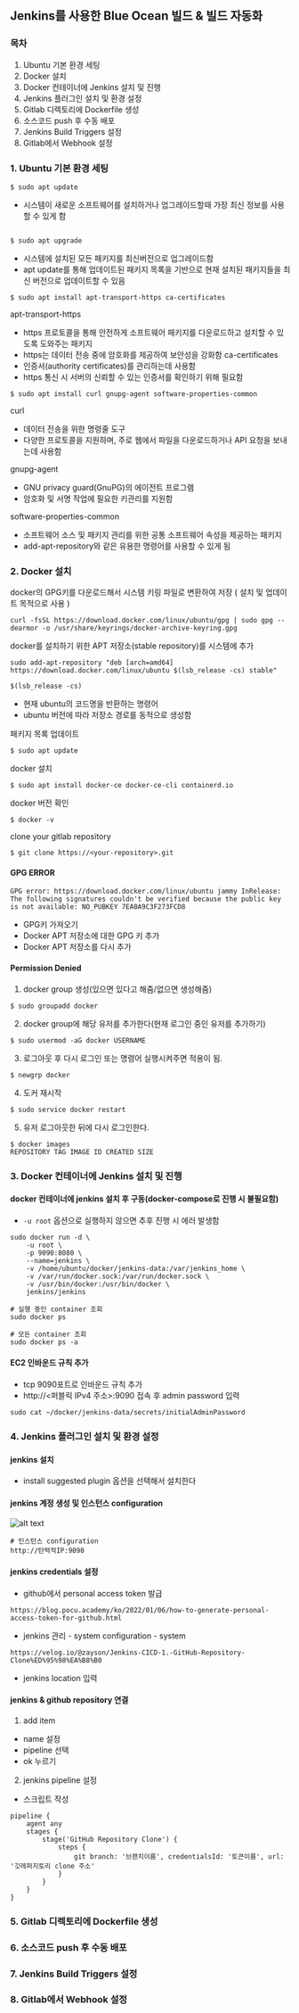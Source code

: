 ## Jenkins를 사용한 Blue Ocean 빌드 & 빌드 자동화

### 목차
1. Ubuntu 기본 환경 세팅
2. Docker 설치
3. Docker 컨테이너에 Jenkins 설치 및 진행
4. Jenkins 플러그인 설치 및 환경 설정
5. Gitlab 디렉토리에 Dockerfile 생성
6. 소스코드 push 후 수동 배포
7. Jenkins Build Triggers 설정
8. Gitlab에서 Webhook 설정


### 1. Ubuntu 기본 환경 세팅
```
$ sudo apt update
```
- 시스템이 새로운 소프트웨어를 설치하거나 업그레이드할때 가장 최신 정보를 사용할 수 있게 함
```

$ sudo apt upgrade
```
- 시스템에 설치된 모든 패키지를 최신버전으로 업그레이드함
- apt update를 통해 업데이트된 패키지 목록을 기반으로 현재 설치된 패키지들을 최신 버전으로 업데이트할 수 있음


```
$ sudo apt install apt-transport-https ca-certificates
```
apt-transport-https     
- https 프로토콜을 통해 안전하게 소프트웨어 패키지를 다운로드하고 설치할 수 있도록 도와주는 패키지
- https는 데이터 전송 중에 암호화를 제공하여 보안성을 강화함
ca-certificates
- 인증서(authority certificates)를 관리하는데 사용함
- https 통신 시 서버의 신뢰할 수 있는 인증서를 확인하기 위해 필요함


```
$ sudo apt install curl gnupg-agent software-properties-common
```    
curl   
- 데이터 전송을 위한 명령줄 도구    
- 다양한 프로토콜을 지원하며, 주로 웹에서 파일을 다운로드하거나 API 요청을 보내는데 사용함     

gnupg-agent   
- GNU privacy guard(GnuPG)의 에이전트 프로그램
- 암호화 및 서명 작업에 필요한 키관리를 지원함    

software-properties-common   
- 소프트웨어 소스 및 패키지 관리를 위한 공통 소프트웨어 속성을 제공하는 패키지
- add-apt-repository와 같은 유용한 명령어를 사용할 수 있게 됨



### 2. Docker 설치

docker의 GPG키를 다운로드해서 시스템 키링 파일로 변환하여 저장 ( 설치 및 업데이트 목적으로 사용 )
```
curl -fsSL https://download.docker.com/linux/ubuntu/gpg | sudo gpg --dearmor -o /usr/share/keyrings/docker-archive-keyring.gpg
```

docker를 설치하기 위한 APT 저장소(stable repository)를 시스템에 추가
```
sudo add-apt-repository "deb [arch=amd64] https://download.docker.com/linux/ubuntu $(lsb_release -cs) stable"
```
```
$(lsb_release -cs)
```
- 현재 ubuntu의 코드명을 반환하는 명령어
- ubuntu 버전에 따라 저장소 경로를 동적으로 생성함

패키지 목록 업데이트
```
$ sudo apt update
```

docker 설치
```
$ sudo apt install docker-ce docker-ce-cli containerd.io
```

docker 버전 확인
```
$ docker -v
```

clone your gitlab repository
```
$ git clone https://<your-repository>.git
```


#### GPG ERROR
```
GPG error: https://download.docker.com/linux/ubuntu jammy InRelease: The following signatures couldn't be verified because the public key is not available: NO_PUBKEY 7EA0A9C3F273FCD8
```
- GPG키 가져오기
- Docker APT 저장소에 대한 GPG 키 추가
- Docker APT 저장소를 다시 추가

#### Permission Denied
1. docker group 생성(있으면 있다고 해줌/없으면 생성해줌)
```
$ sudo groupadd docker
```

2. docker group에 해당 유저를 추가한다(현재 로그인 중인 유저를 추가하기)
```
$ sudo usermod -aG docker USERNAME
```

3. 로그아웃 후 다시 로그인 또는 명령어 실행시켜주면 적용이 됨.
```
$ newgrp docker
```

4. 도커 재시작
```
$ sudo service docker restart
```

5. 유저 로그아웃한 뒤에 다시 로그인한다. 
```
$ docker images
REPOSITORY TAG IMAGE ID CREATED SIZE
```


### 3. Docker 컨테이너에 Jenkins 설치 및 진행

#### docker 컨테이너에 jenkins 설치 후 구동(docker-compose로 진행 시 불필요함)
- `-u root` 옵션으로 실행하지 않으면 추후 진행 시 에러 발생함
```
sudo docker run -d \
	-u root \
	-p 9090:8080 \
	--name=jenkins \
	-v /home/ubuntu/docker/jenkins-data:/var/jenkins_home \
	-v /var/run/docker.sock:/var/run/docker.sock \
	-v /usr/bin/docker:/usr/bin/docker \
	jenkins/jenkins
```

```
# 실행 중인 container 조회
sudo docker ps

# 모든 container 조회
sudo docker ps -a
```

#### EC2 인바운드 규칙 추가
- tcp 9090포트로 인바운드 규칙 추가
- http://<퍼블릭 IPv4 주소>:9090 접속 후 admin password 입력
```
sudo cat ~/docker/jenkins-data/secrets/initialAdminPassword
```

### 4. Jenkins 플러그인 설치 및 환경 설정
#### jenkins 설치
- install suggested plugin 옵션을 선택해서 설치한다

#### jenkins 계정 생성 및 인스턴스 configuration
![alt text](image.png)
```
# 인스턴스 configuration 
http://탄력적IP:9090
```

#### jenkins credentials 설정
- github에서 personal access token 발급
```
https://blog.pocu.academy/ko/2022/01/06/how-to-generate-personal-access-token-for-github.html
```
- jenkins 관리 - system configuration - system
```
https://velog.io/@zayson/Jenkins-CICD-1.-GitHub-Repository-Clone%ED%95%98%EA%B8%B0
```
- jenkins location 입력


#### jenkins & github repository 연결 
1. add item
- name 설정
- pipeline 선택
- ok 누르기

2. jenkins pipeline 설정
- 스크립트 작성
```
pipeline {
    agent any 
    stages {
        stage('GitHub Repository Clone') { 
            steps {
                git branch: '브랜치이름', credentialsId: '토큰이름', url: '깃레퍼지토리 clone 주소'
            }
        }
    }
}
```

### 5. Gitlab 디렉토리에 Dockerfile 생성
### 6. 소스코드 push 후 수동 배포
### 7. Jenkins Build Triggers 설정
### 8. Gitlab에서 Webhook 설정
